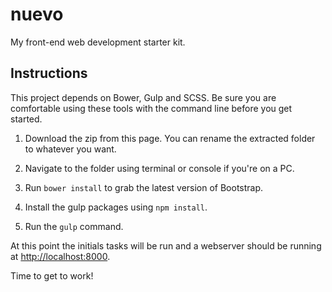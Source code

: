 # nuevo
My front-end web development starter kit.

## Instructions

This project depends on Bower, Gulp and SCSS. Be sure you are comfortable using these tools with the command line before you get started. 

1. Download the zip from this page. You can rename the extracted folder to whatever you want.

2. Navigate to the folder using terminal or console if you're on a PC. 

3. Run `bower install` to grab the latest version of Bootstrap. 

4. Install the gulp packages using `npm install`. 

5. Run the `gulp` command. 

At this point the initials tasks will be run and a webserver should be running at <a href=" http://localhost:8000" target="_blank"> http://localhost:8000</a>. 

Time to get to work!
